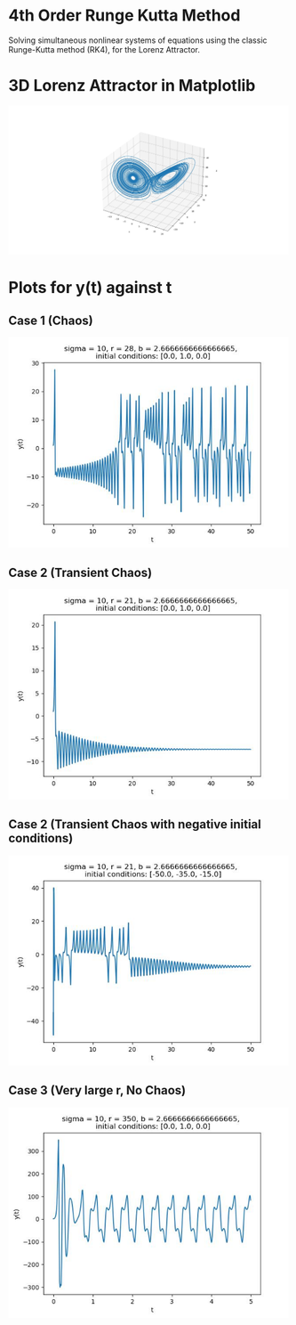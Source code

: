 # 4th Order Runge Kutta Method
Solving simultaneous nonlinear systems of equations using the classic Runge-Kutta method (RK4), for the Lorenz Attractor.

# 3D Lorenz Attractor in Matplotlib
![](https://github.com/Maikuhl/4th-Order-Runge-Kutta-Python/blob/master/3D_Lorenz.jpeg) 

# Plots for y(t) against t

## Case 1 (Chaos)
![](https://github.com/Maikuhl/4th-Order-Runge-Kutta-Python/blob/master/Case_1.jpeg)

## Case 2 (Transient Chaos)
![](https://github.com/Maikuhl/4th-Order-Runge-Kutta-Python/blob/master/Case_2.jpeg)

## Case 2 (Transient Chaos with negative initial conditions)
![](https://github.com/Maikuhl/4th-Order-Runge-Kutta-Python/blob/master/Case_2_Negative.jpeg)

## Case 3 (Very large r, No Chaos)
![](https://github.com/Maikuhl/4th-Order-Runge-Kutta-Python/blob/master/Case_3.jpeg)


